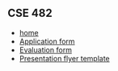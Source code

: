 ## CSE 482

* [home](../)
* [Application form](cse482-application-form.pdf)
* [Evaluation form](cse482-evaluation-form.pdf)
* [Presentation flyer template](cse482-flyer-template.rtf)

